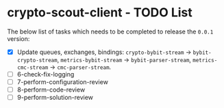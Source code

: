 # crypto-scout-client - TODO List

The below list of tasks which needs to be completed to release the `0.0.1` version:

- [x] Update queues, exchanges, bindings: `crypto-bybit-stream` -> `bybit-crypto-stream`, 
  `metrics-bybit-stream` -> `bybit-parser-stream`, `metrics-cmc-stream` -> `cmc-parser-stream`.
- [ ] 6-check-fix-logging
- [ ] 7-perform-configuration-review
- [ ] 8-perform-code-review
- [ ] 9-perform-solution-review